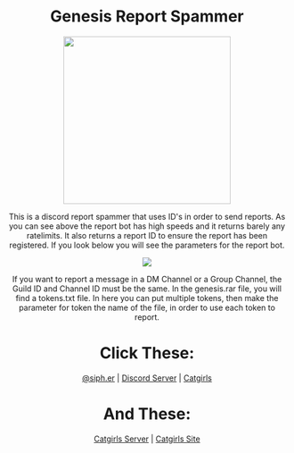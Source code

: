 <h1 align="center">Genesis Report Spammer</h1>
<p align="center"><img src="https://send.thigh.pics/raw/em06D18b9.gif" height=300></p>
<p align="center">
	<h7>This is a discord report spammer that uses ID's in order to send reports. As you can see above the report bot has high speeds and it returns barely any ratelimits. It also returns a report ID to ensure the report has been registered. If you look below you will see the parameters for the report bot.</h7>
</p>
<p align="center"><img src="https://send.thigh.pics/raw/emeFd2D1D.png"></p>
<p align="center">
	<h7>If you want to report a message in a DM Channel or a Group Channel, the Guild ID and Channel ID must be the same. In the genesis.rar file, you will find a tokens.txt file. In here you can put multiple tokens, then make the parameter for token the name of the file, in order to use each token to report.</h7>
</p>
<h1 align="center">Click These:</h1>
<p align="center">
<a href="https://instagram.com/siph.er">@siph.er</a>
 | <a href="https://discord.gg/dior">Discord Server</a>
 | <a href="https://catgirls.wtf">Catgirls</a>
</p>
<h1 align="center">And These:</h1>
<p align="center">
<a href="https://discord.gg/catgirls">Catgirls Server</a>
 | <a href="https://catgirls.wtf">Catgirls Site</a>
</p
